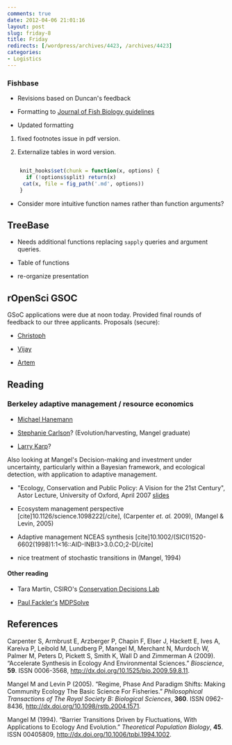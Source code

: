 ```yaml
---
comments: true
date: 2012-04-06 21:01:16
layout: post
slug: friday-8
title: Friday
redirects: [/wordpress/archives/4423, /archives/4423]
categories:
- Logistics
---
```


### Fishbase







  * Revisions based on Duncan's feedback


  * Formatting to [Journal of Fish Biology guidelines](http://www.wiley.com/bw/submit.asp?ref=0022-1112)


  * Updated formatting 





  1. fixed footnotes issue in pdf version. 


  2. Externalize tables in word version.  





```r

    knit_hooks$set(chunk = function(x, options) {
      if (!options$split) return(x)
     cat(x, file = fig_path('.md', options))
    }
```

* Consider more intuitive function names rather than function arguments?





## TreeBase







  * Needs additional functions replacing `sapply` queries and argument queries.


  * Table of functions


  * re-organize presentation





## rOpenSci GSOC



GSoC applications were due at noon today.  Provided final rounds of feedback to our three applicants. Proposals (secure):





  * [Christoph](http://www.google-melange.com/gsoc/proposal/review/google/gsoc2012/christophm/9001)


  * [Vijay](http://www.google-melange.com/gsoc/proposal/review/google/gsoc2012/vijaybarve/8002)


  * [Artem](http://www.google-melange.com/gsoc/proposal/review/google/gsoc2012/lomereiter/1)





## Reading





### Berkeley adaptive management / resource economics







  * [Michael Hanemann](http://www.coastalresearchcenter.ucsb.edu/cmi/Hanemann.html)


  * [Stephanie Carlson](http://nature.berkeley.edu/carlsonlab/publications.html)? (Evolution/harvesting, Mangel graduate)


  * [Larry Karp](http://are.berkeley.edu/~karp/)?



Also looking at Mangel's Decision-making and investment under uncertainty, particularly within a Bayesian framework, and ecological detection, with application to adaptive management.



  * "Ecology, Conservation and Public Policy: A Vision for the 21st Century", Astor Lecture, University of Oxford, April 2007 [slides](http://www.soe.ucsc.edu/~msmangel/Astor%20talk.pdf)


  * Ecosystem management perspective [cite]10.1126/science.1098222[/cite], (Carpenter _et. al._ 2009), (Mangel & Levin, 2005)


  * Adaptive management NCEAS synthesis [cite]10.1002/(SICI)1520-6602(1998)1:1<16::AID-INBI3>3.0.CO;2-D[/cite]


  * nice treatment of stochastic transitions in (Mangel, 1994)





#### Other reading







  * Tara Martin, CSIRO's [Conservation Decisions Lab](http://taramartin.org)


  * [Paul Fackler's](http://www.ag-econ.ncsu.edu/faculty/fackler/fackler.html) [MDPSolve](https://sites.google.com/site/mdpsolve/)



## References

<p>Carpenter S, Armbrust E, Arzberger P, Chapin F, Elser J, Hackett E, Ives A, Kareiva P, Leibold M, Lundberg P, Mangel M, Merchant N, Murdoch W, Palmer M, Peters D, Pickett S, Smith K, Wall D and Zimmerman A (2009).
&ldquo;Accelerate Synthesis in Ecology And Environmental Sciences.&rdquo;
<EM>Bioscience</EM>, <B>59</B>.
ISSN 0006-3568, <a href="http://dx.doi.org/10.1525/bio.2009.59.8.11">http://dx.doi.org/10.1525/bio.2009.59.8.11</a>.
<p>Mangel M and Levin P (2005).
&ldquo;Regime, Phase And Paradigm Shifts: Making Community Ecology The Basic Science For Fisheries.&rdquo;
<EM>Philosophical Transactions of The Royal Society B: Biological Sciences</EM>, <B>360</B>.
ISSN 0962-8436, <a href="http://dx.doi.org/10.1098/rstb.2004.1571">http://dx.doi.org/10.1098/rstb.2004.1571</a>.
<p>Mangel M (1994).
&ldquo;Barrier Transitions Driven by Fluctuations, With Applications to Ecology And Evolution.&rdquo;
<EM>Theoretical Population Biology</EM>, <B>45</B>.
ISSN 00405809, <a href="http://dx.doi.org/10.1006/tpbi.1994.1002">http://dx.doi.org/10.1006/tpbi.1994.1002</a>.
